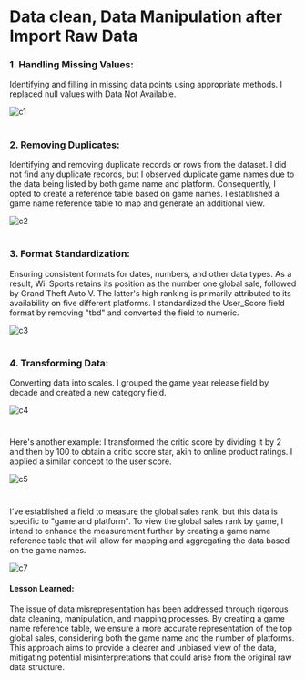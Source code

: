 #  Data clean, Data Manipulation after Import Raw Data 

### 1. Handling Missing Values:
Identifying and filling in missing data points using appropriate methods. 
I replaced null values with Data Not Available.

![c1](https://github.com/brendonhwang/Video-Game-Sales-Ratings/assets/155376651/8d76d52d-e803-460d-83fd-aa0249c2569b)

#

### 2. Removing Duplicates:
Identifying and removing duplicate records or rows from the dataset. 
I did not find any duplicate records, but I observed duplicate game names due to the data being listed by both game name and platform. 
Consequently, I opted to create a reference table based on game names. I established a game name reference table to map and generate an additional view.

![c2](https://github.com/brendonhwang/Video-Game-Sales-Ratings/assets/155376651/0a0a9c5f-ef1a-4400-9f48-208d37cdc3ed)


#

### 3. Format Standardization:
Ensuring consistent formats for dates, numbers, and other data types.
As a result, Wii Sports retains its position as the number one global sale, followed by Grand Theft Auto V. The latter's high ranking is primarily attributed to its availability on five different platforms.
I standardized the User_Score field format by removing "tbd" and converted the field to numeric.

![c3](https://github.com/brendonhwang/Video-Game-Sales-Ratings/assets/155376651/e899ba8e-db5b-4bc3-8c1f-90b76a6b847e)

#

### 4. Transforming Data:
Converting data into scales.  I grouped the game year release field by decade and created a new category field.

![c4](https://github.com/brendonhwang/Video-Game-Sales-Ratings/assets/155376651/16654537-1897-4999-a6ab-95c59e077542)

#
Here's another example: I transformed the critic score by dividing it by 2 and then by 100 to obtain a critic score star, akin to online product ratings. I applied a similar concept to the user score.

![c5](https://github.com/brendonhwang/Video-Game-Sales-Ratings/assets/155376651/8cd78ad7-e9df-495a-86da-7837dcc8e253)

#
I've established a field to measure the global sales rank, but this data is specific to "game and platform". 
To view the global sales rank by game, I intend to enhance the measurement further by creating a game name reference table that will allow for mapping and aggregating the data based on the game names.

![c7](https://github.com/brendonhwang/Video-Game-Sales-Ratings/assets/155376651/30e1e661-63b9-49e3-8a48-df53011f00e3)


#### Lesson Learned: 
The issue of data misrepresentation has been addressed through rigorous data cleaning, manipulation, and mapping processes. 
By creating a game name reference table, we ensure a more accurate representation of the top global sales, considering both the game name and the number of platforms. 
This approach aims to provide a clearer and unbiased view of the data, mitigating potential misinterpretations that could arise from the original raw data structure.
